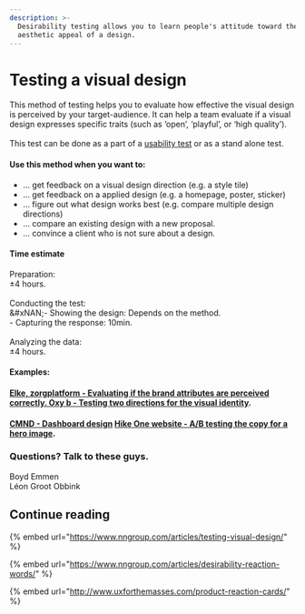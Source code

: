 ```yaml
---
description: >-
  Desirability testing allows you to learn people's attitude toward the
  aesthetic appeal of a design.
---
```


# Testing a visual design

This method of testing helps you to evaluate how effective the visual design is perceived by your target-audience. It can help a team evaluate if a visual design expresses specific traits (such as ‘open’, ‘playful’, or ‘high quality’).\
\
This test can be done as a part of a [usability test](../usability-test/) or as a stand alone test.

#### **Use this method when you want to:**

* … get feedback on a visual design direction (e.g. a style tile)
* … get feedback on a applied design (e.g. a homepage, poster, sticker)
* … figure out what design works best (e.g. compare multiple design directions)
* … compare an existing design with a new proposal.
* ... convince a client who is not sure about a design.

#### **Time estimate**

Preparation: \
±4 hours.\
\
Conducting the test: \
&#xNAN;_-_ Showing the design: Depends on the method. \
\- Capturing the response: 10min.\
\
Analyzing the data:\
±4 hours.

#### Examples:

#### [Elke, zorgplatform - Evaluating if the brand attributes are perceived correctly. ](https://app.usabilityhub.com/preview/5c0ab468cca8)[Oxy b - Testing two directions for the visual identity](https://hike-one.typeform.com/to/wwcDdF).

#### [CMND - Dashboard design](https://app.usabilityhub.com/preview/5c609e6e1556) [Hike One website - A/B testing the copy for a hero image](https://app.usabilityhub.com/preview/b47fc5deb3e0).

### Questions? Talk to these guys.

Boyd Emmen \
Léon Groot Obbink

## Continue reading&#x20;

{% embed url="https://www.nngroup.com/articles/testing-visual-design/" %}

{% embed url="https://www.nngroup.com/articles/desirability-reaction-words/" %}

{% embed url="http://www.uxforthemasses.com/product-reaction-cards/" %}
